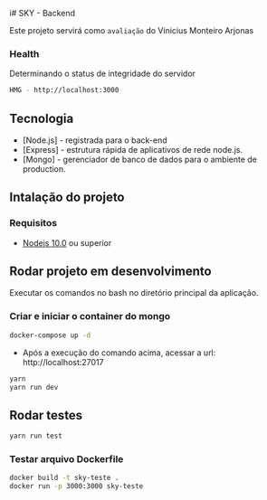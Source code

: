 i# SKY - Backend

Este projeto servirá como `avaliação` do Vinicius Monteiro Arjonas

### Health

Determinando o status de integridade do servidor

```bash
HMG - http://localhost:3000
```

## Tecnologia

- [Node.js] - registrada para o back-end
- [Express] - estrutura rápida de aplicativos de rede node.js.
- [Mongo] - gerenciador de banco de dados para o ambiente de production.

## Intalação do projeto

### Requisitos

- [Nodejs 10.0](https://nodejs.org/en/download/) ou superior

## Rodar projeto em desenvolvimento

Executar os comandos no bash no diretório principal da aplicação.

### Criar e iniciar o container do mongo
```bash
docker-compose up -d
```
- Após a execução do comando acima, acessar a url: http://localhost:27017

```bash
yarn
yarn run dev
```

## Rodar testes
```bash
yarn run test
```

### Testar arquivo Dockerfile

```bash
docker build -t sky-teste .
docker run -p 3000:3000 sky-teste
